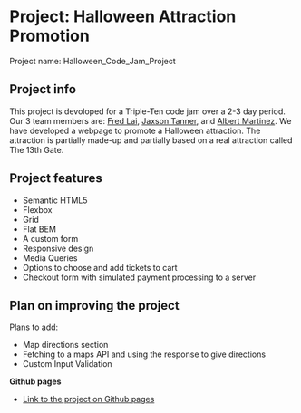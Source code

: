 # Project: Halloween Attraction Promotion

Project name: Halloween_Code_Jam_Project

## Project info

This project is devoloped for a Triple-Ten code jam over a 2-3 day period. Our 3 team members are: [Fred Lai](https://github.com/fdlai/), [Jaxson Tanner](https://github.com/Jaxsonzane), and [Albert Martinez](https://github.com/ialbertmartinez). We have developed a webpage to promote a Halloween attraction. The attraction is partially made-up and partially based on a real attraction called The 13th Gate.

## Project features

- Semantic HTML5
- Flexbox
- Grid
- Flat BEM
- A custom form
- Responsive design
- Media Queries
- Options to choose and add tickets to cart
- Checkout form with simulated payment processing to a server

## Plan on improving the project

Plans to add:

- Map directions section
- Fetching to a maps API and using the response to give directions
- Custom Input Validation

**Github pages**

- [Link to the project on Github pages](https://fdlai.github.io/Halloween_Code_Jam_Project/)
